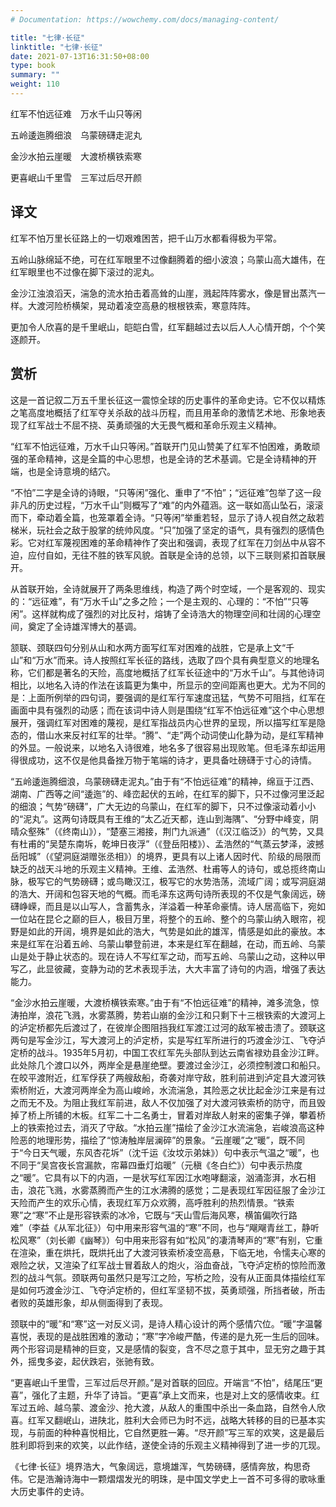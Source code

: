 ```yaml
---
# Documentation: https://wowchemy.com/docs/managing-content/

title: "七律·长征"
linktitle: "七律·长征"
date: 2021-07-13T16:31:50+08:00
type: book
summary: ""
weight: 110
---
```


<!--more-->

<div class="poetry">

红军不怕远征难　万水千山只等闲

五岭逶迤腾细浪　乌蒙磅礴走泥丸

金沙水拍云崖暖　大渡桥横铁索寒

更喜岷山千里雪　三军过后尽开颜

</div>

## 译文

红军不怕万里长征路上的一切艰难困苦，把千山万水都看得极为平常。

五岭山脉绵延不绝，可在红军眼里不过像翻腾着的细小波浪；乌蒙山高大雄伟，在红军眼里也不过像在脚下滚过的泥丸。

金沙江浊浪滔天，湍急的流水拍击着高耸的山崖，溅起阵阵雾水，像是冒出蒸汽一样。大渡河险桥横架，晃动着凌空高悬的根根铁索，寒意阵阵。

更加令人欣喜的是千里岷山，皑皑白雪，红军翻越过去以后人人心情开朗，个个笑逐颜开。

## 赏析

这是一首记叙二万五千里长征这一震惊全球的历史事件的革命史诗。它不仅以精炼之笔高度地概括了红军夺关杀敌的战斗历程，而且用革命的激情艺术地、形象地表现了红军战士不屈不挠、英勇顽强的大无畏气概和革命乐观主义精神。

“红军不怕远征难，万水千山只等闲。”首联开门见山赞美了红军不怕困难，勇敢顽强的革命精神，这是全篇的中心思想，也是全诗的艺术基调。它是全诗精神的开端，也是全诗意境的结穴。

“不怕”二字是全诗的诗眼，“只等闲”强化、重申了“不怕”；“远征难”包举了这一段非凡的历史过程，“万水千山”则概写了“难”的内外蕴涵。这一联如高山坠石，滚滚而下，牵动着全篇，也笼罩着全诗。“只等闲”举重若轻，显示了诗人视自然之敌若梯米，玩社会之敌于股掌的统帅风度。“只”加强了坚定的语气，具有强烈的感情色彩。它对红军蔑视困难的革命精神作了突出和强调，表现了红军在刀剑丛中从容不迫，应付自如，无往不胜的铁军风貌。首联是全诗的总领，以下三联则紧扣首联展开。

从首联开始，全诗就展开了两条思维线，构造了两个时空域，一个是客观的、现实的：“远征难”，有“万水千山”之多之险；一个是主观的、心理的：“不怕”“只等闲”。这样就构成了强烈的对比反衬，熔铸了全诗浩大的物理空间和壮阔的心理空间，奠定了全诗雄浑博大的基调。

颔联、颈联四句分别从山和水两方面写红军对困难的战胜，它是承上文“千山”和“万水”而来。诗人按照红军长征的路线，选取了四个具有典型意义的地理名称，它们都是著名的天险，高度地概括了红军长征途中的“万水千山”。与其他诗词相比，以地名入诗的作法在该篇更为集中，所显示的空间距离也更大。尤为不同的是：上面所例举的四句词，要强调的是红军行军速度迅猛，气势不可阻挡，红军在画面中具有强烈的动感；而在该词中诗人则是围绕“红军不怕远征难”这个中心思想展开，强调红军对困难的蔑视，是红军指战员内心世界的呈现，所以描写红军是隐态的，借山水来反衬红军的壮举。“腾”、“走”两个动词使山化静为动，是红军精神的外显。一般说来，以地名入诗很难，地名多了很容易出现败笔。但毛泽东却运用得很成功，这不仅是他具备挫万物于笔端的诗才，更具备吐磅礴于寸心的诗情。

“五岭逶迤腾细浪，乌蒙磅礴走泥丸。”由于有“不怕远征难”的精神，绵亘于江西、湖南、广西等之间“逶迤”的、峰峦起伏的五岭，在红军的脚下，只不过像河里泛起的细浪；气势“磅礴”，广大无边的乌蒙山，在红军的脚下，只不过像滚动着小小的“泥丸”。这两句诗既具有王维的“太乙近天都，连山到海隅”、“分野中峰变，阴晴众壑殊”（《终南山》），“楚塞三湘接，荆门九派通”（《汉江临泛》）的气势，又具有杜甫的“吴楚东南坼，乾坤日夜浮”（《登岳阳楼》）、孟浩然的“气蒸云梦泽，波撼岳阳城”（《望洞庭湖赠张丞相》）的境界，更具有以上诸人因时代、阶级的局限而缺乏的战天斗地的乐观主义精神。王维、孟浩然、杜甫等人的诗句，或总揽终南山脉，极写它的气势磅礴；或鸟瞰汉江，极写它的水势浩荡，流域广阔；或写洞庭湖的浩大、开阔和包容天地的气概。而毛泽东这两句诗所表现的不仅是气象阔远，磅礴峥嵘，而且是以山写人，含蓄隽永，洋溢着一种革命豪情。诗人居高临下，宛如一位站在昆仑之巅的巨人，极目万里，将整个的五岭、整个的乌蒙山纳入眼帘，视野是如此的开阔，境界是如此的浩大，气势是如此的雄浑，情感是如此的豪放。本来是红军在沿着五岭、乌蒙山攀登前进，本来是红军在翻越，在动，而五岭、乌蒙山是处于静止状态的。现在诗人不写红军之动，而写五岭、乌蒙山之动，这种以甲写乙，此显彼藏，变静为动的艺术表现手法，大大丰富了诗句的内涵，增强了表达能力。

“金沙水拍云崖暖，大渡桥横铁索寒。”由于有“不怕远征难”的精神，滩多流急，惊涛拍岸，浪花飞溅，水雾蒸腾，势若山崩的金沙江和只剩下十三根铁索的大渡河上的泸定桥都先后渡过了，在彼岸企图阻挡我红军渡江过河的敌军被击溃了。颈联这两句是写金沙江，写大渡河上的泸定桥，实是写红军所进行的巧渡金沙江、飞夺泸定桥的战斗。1935年5月初，中国工农红军先头部队到达云南省禄劝县金沙江畔。此处除几个渡口以外，两岸全是悬崖绝壁。要渡过金沙江，必须控制渡口和船只。在皎平渡附近，红军俘获了两艘敌船，奇袭对岸守敌，胜利前进到泸定县大渡河铁索桥附近，大渡河两岸全为高山峻岭，水流湍急，其险恶之状比起金沙江来是有过之而无不及。为阻止我红军前进，敌人不仅加强了对大渡河铁索桥的防守，而且毁掉了桥上所铺的木板。红军二十二名勇士，冒着对岸敌人射来的密集子弹，攀着桥上的铁索抢过去，消灭了守敌。“水拍云崖”描绘了金沙江水流湍急，岩峻浪高这种险恶的地理形势，描绘了“惊涛触岸层澜碎”的景象。“云崖暖”之“暖”，既不同于“今日天气暖，东风杏花坼”（沈千运《汝坟示弟妹》）句中表示气温之“暖”，也不同于“吴宫夜长宫漏款，帘幕四垂灯焰暖”（元稹《冬白纻》）句中表示热度之“暖”。它具有以下的内涵，一是状写红军因江水咆哮翻滚，汹涌澎湃，水石相击，浪花飞溅，水雾蒸腾而产生的江水沸腾的感觉；二是表现红军因征服了金沙江天险而产生的欢乐心情，表现红军万众欢腾，高呼胜利的热烈情景。“铁索寒”之“寒”不止是形容铁索的冰冷，它既与“天山雪后海风寒，横笛偏吹行路难”（李益《从军北征》）句中用来形容气温的“寒”不同，也与“飗飗青丝工，静听松风寒”（刘长卿《幽琴》）句中用来形容有如“松风”的凄清琴声的“寒”有别，它重在渲染，重在烘托，既烘托出了大渡河铁索桥凌空高悬，下临无地，令懦夫心寒的艰险之状，又渲染了红军战士冒着敌人的炮火，浴血奋战，飞夺泸定桥的惊险而激烈的战斗气氛。颈联两句虽然只是写江之险，写桥之险，没有从正面具体描绘红军是如何巧渡金沙江、飞夺泸定桥的，但红军坚韧不拔，英勇顽强，所挡者破，所击者败的英雄形象，却从侧面得到了表现。

颈联中的“暖”和“寒”这一对反义词，是诗人精心设计的两个感情穴位。“暖”字温馨喜悦，表现的是战胜困难的激动；“寒”字冷峻严酷，传递的是九死一生后的回味。两个形容词是精神的巨变，又是感情的裂变，含不尽之意于其中，显无穷之趣于其外，摇曳多姿，起伏跌宕，张驰有致。

“更喜岷山千里雪，三军过后尽开颜。”是对首联的回应。开端言“不怕”，结尾压“更喜”，强化了主题，升华了诗旨。“更喜”承上文而来，也是对上文的感情收束。红军过五岭、越乌蒙、渡金沙、抢大渡，从敌人的重围中杀出一条血路，自然令人欣喜。红军又翻岷山，进陕北，胜利大会师已为时不远，战略大转移的目的已基本实现，与前面的种种喜悦相比，它自然更胜一筹。“尽开颜”写三军的欢笑，这是最后胜利即将到来的欢笑，以此作结，遂使全诗的乐观主义精神得到了进一步的兀现。

《七律·长征》境界浩大，气象阔远，意境雄浑，气势磅礴，感情奔放，构思奇伟。它是浩瀚诗海中一颗熠熠发光的明珠，是中国文学史上一首不可多得的歌咏重大历史事件的史诗。